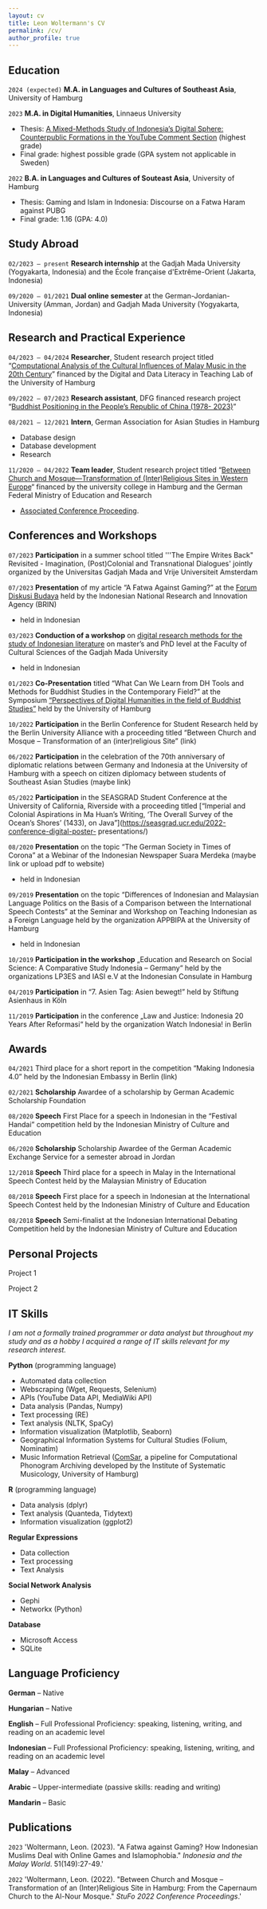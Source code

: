 ```yaml
---
layout: cv
title: Leon Woltermann's CV
permalink: /cv/
author_profile: true
---
```


## Education

`2024 (expected)`
__M.A. in Languages and Cultures of Southeast Asia__, University of Hamburg

`2023`
__M.A. in Digital Humanities__, Linnaeus University

- Thesis: [A Mixed-Methods Study of Indonesia’s Digital Sphere: Counterpublic Formations in the YouTube Comment Section](http://lnu.diva-portal.org/smash/record.jsf?pid=diva2%3A1772844&dswid=-8906) (highest grade)
- Final grade: highest possible grade (GPA system not applicable in Sweden)

`2022`
__B.A. in Languages and Cultures of Souteast Asia__, University of Hamburg

- Thesis: Gaming and Islam in Indonesia: Discourse on a Fatwa Haram against PUBG
- Final grade: 1.16 (GPA: 4.0)


## Study Abroad

`02/2023 – present`
**Research internship** at the Gadjah Mada University (Yogyakarta, Indonesia) and the École française d'Extrême-Orient (Jakarta, Indonesia)

`09/2020 – 01/2021`
**Dual online semester** at the German-Jordanian-University (Amman, Jordan) and Gadjah Mada University (Yogyakarta, Indonesia)


## Research and Practical Experience

`04/2023 – 04/2024`
**Researcher**, Student research project titled “[Computational Analysis of the Cultural Influences of Malay Music in the 20th Century](https://www.isa.uni-hamburg.de/ddlitlab/data-literacy-studierendenprojekte/zweite-foerderrunde/malaiische-musik.html)” financed by the Digital and Data Literacy in Teaching Lab of the University of Hamburg

`09/2022 – 07/2023`
**Research assistant**, DFG financed research project “[Buddhist Positioning in the People’s Republic of China (1978- 2023)](https://www.buddhismuskunde.uni-hamburg.de/en/projekte/buddhistpositioning)”

`08/2021 – 12/2021`
**Intern**, German Association for Asian Studies in Hamburg
- Database design
- Database development
- Research

`11/2020 – 04/2022`
**Team leader**, Student research project titled “[Between Church and Mosque—Transformation of (Inter)Religious Sites in Western Europe](https://www.isa.uni-hamburg.de/studentischeforschungsgruppen/zwischen-kirche-und-moschee.html)“ financed by the university college in Hamburg and the German Federal Ministry of Education and Research
- [Associated Conference Proceeding](http://dx.doi.org/10.56776/2d5f4705.59049c59).

## Conferences and Workshops

`07/2023`
**Participation** in a summer school titled '''The Empire Writes Back" Revisited - Imagination, (Post)Colonial and Transnational Dialogues' jointly organized by the Universitas Gadjah Mada and Vrije Universiteit Amsterdam

`07/2023`
**Presentation** of my article “A Fatwa Against Gaming?” at the [Forum Diskusi Budaya](https://www.youtube.com/watch?v=-0hFtjJUASQ) held by the Indonesian National Research and Innovation Agency (BRIN)
- held in Indonesian

`03/2023`
**Conduction of a workshop** on [digital research methods for the study of Indonesian literature](https://leonwoltermann.github.io/workshops/workshop1) on master’s and PhD level at the Faculty of Cultural Sciences of the Gadjah Mada University
- held in Indonesian

`01/2023`
**Co-Presentation** titled “What Can We Learn from DH Tools and Methods for Buddhist Studies in the Contemporary Field?” at the Symposium [“Perspectives of Digital Humanities in the field of Buddhist Studies”](https://www.buddhismuskunde.uni-hamburg.de/pdf/3-veranstaltungen/2023/202301.pdf) held by the University of Hamburg

`10/2022`
**Participation** in the Berlin Conference for Student Research held by the Berlin University Alliance with a proceeding titled “Between Church and Mosque – Transformation of an (inter)religious Site” (link)

`06/2022`
**Participation** in the celebration of the 70th anniversary of diplomatic relations between Germany and Indonesia at the University of Hamburg with a speech on citizen diplomacy between students of Southeast Asian Studies (maybe link)

`05/2022`
**Participation** in the SEASGRAD Student Conference at the University of California, Riverside with a proceeding titled [“Imperial and Colonial Aspirations in Ma Huan’s Writing, ‘The Overall Survey of the Ocean’s Shores’ (1433), on Java”](https://seasgrad.ucr.edu/2022-conference-digital-poster- presentations/)

`08/2020`
**Presentation** on the topic “The German Society in Times of Corona” at a Webinar of the Indonesian Newspaper Suara Merdeka (maybe link or upload pdf to website)
- held in Indonesian

`09/2019`
**Presentation** on the topic “Differences of Indonesian and Malaysian Language Politics on the Basis of a Comparison between the International Speech Contests” at the Seminar and Workshop on Teaching Indonesian as a Foreign Language held by the organization APPBIPA at the University of Hamburg
- held in Indonesian

`10/2019`
**Participation in the workshop** „Education and Research on Social Science: A Comparative Study Indonesia – Germany“ held by the organizations LP3ES and IASI e.V at the Indonesian Consulate in Hamburg

`04/2019`
**Participation** in “7. Asien Tag: Asien bewegt!” held by Stiftung Asienhaus in Köln

`11/2019`
**Participation** in the conference „Law and Justice: Indonesia 20 Years After Reformasi“ held by the organization Watch
Indonesia! in Berlin

## Awards

`04/2021`
Third place for a short report in the competition “Making Indonesia 4.0” held by the Indonesian Embassy in Berlin (link)

`02/2021`
**Scholarship** Awardee of a scholarship by German Academic Scholarship Foundation

`08/2020`
**Speech** First Place for a speech in Indonesian in the “Festival Handai” competition held by the Indonesian Ministry of Culture and Education

`06/2020`
**Scholarship** Scholarship Awardee of the German Academic Exchange Service for a semester abroad in Jordan

`12/2018`
**Speech** Third place for a speech in Malay in the International Speech Contest held by the Malaysian Ministry of Education

`08/2018`
**Speech** First place for a speech in Indonesian at the International
Speech Contest held by the Indonesian Ministry of Culture and Education

`08/2018`
**Speech** Semi-finalist at the Indonesian International Debating Competition held by the Indonesian Ministry of Culture and Education

## Personal Projects

Project 1

Project 2


## IT Skills

*I am not a formally trained programmer or data analyst but throughout my study and as a hobby I acquired a range of IT skills relevant for my research interest.*

**Python** (programming language)
- Automated data collection 
- Webscraping (Wget, Requests, Selenium)
- APIs (YouTube Data API, MediaWiki API)
- Data analysis (Pandas, Numpy)
- Text processing (RE)
- Text analysis (NLTK, SpaCy)
- Information visualization (Matplotlib, Seaborn)
- Geographical Information Systems for Cultural Studies (Folium, Nominatim)
- Music Information Retrieval ([ComSar](https://comsar.fbkultur.uni-hamburg.de), a pipeline for Computational Phonogram Archiving developed by the Institute of Systematic Musicology, University of Hamburg)

**R** (programming language)
- Data analysis (dplyr)
- Text analysis (Quanteda, Tidytext)
- Information visualization (ggplot2)

**Regular Expressions**
- Data collection
- Text processing
- Text Analysis

**Social Network Analysis**
- Gephi
- Networkx (Python)

**Database**
- Microsoft Access
- SQLite


## Language Proficiency

**German** – Native

**Hungarian** – Native

**English** – Full Professional Proficiency: speaking, listening, writing, and reading on an academic level

**Indonesian** – Full Professional Proficiency: speaking, listening, writing, and reading on an academic level

**Malay** – Advanced

**Arabic** – Upper-intermediate (passive skills: reading and writing)

**Mandarin** – Basic

## Publications

<!-- A list is also available [online](http://scholar.google.co.uk/citations?user=LTOTl0YAAAAJ) -->
`2023`
'Woltermann, Leon. (2023). &quot;A Fatwa against Gaming? How Indonesian Muslims Deal with Online Games and Islamophobia.&quot; <i>Indonesia and the Malay World</i>. 51(149):27-49.'

`2022`
'Woltermann, Leon. (2022). &quot;Between Church and Mosque – Transformation of an (Inter)Religious Site in Hamburg: From the Capernaum Church to the Al-Nour Mosque.&quot; <i>StuFo 2022 Conference Proceedings</i>.'



<!-- ### Footer

Last updated: May 2013 -->


